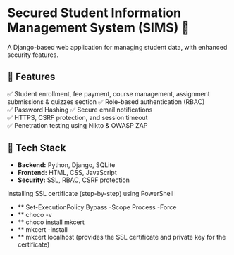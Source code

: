 # Secured Student Information Management System (SIMS) 🚀  
A Django-based web application for managing student data, with enhanced security features.

## 🔹 Features  
✅ Student enrollment, fee payment, course management, assignment submissions & quizzes section
✅ Role-based authentication (RBAC)  
✅ Password Hashing
✅ Secure email notifications  
✅ HTTPS, CSRF protection, and session timeout  
✅ Penetration testing using Nikto & OWASP ZAP  

## 🔹 Tech Stack  
- **Backend:** Python, Django, SQLite  
- **Frontend:** HTML, CSS, JavaScript  
- **Security:** SSL, RBAC, CSRF protection

 Installing SSL certificate (step-by-step) using PowerShell
 - ** Set-ExecutionPolicy Bypass -Scope Process -Force
 - ** choco -v
 - ** choco install mkcert
 - ** mkcert -install
 - ** mkcert localhost (provides the SSL certificate and private key for the certificate)
